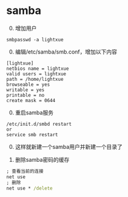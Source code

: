 # samba

0. 增加用户
```
smbpasswd -a lightxue
```

0. 编辑/etc/samba/smb.conf，增加以下内容
```
[lightxue]
netbios name = lightxue
valid users = lightxue
path = /home/lightxue
browseable = yes
writable = yes
printable = no
create mask = 0644
```

0. 重启samba服务
```
/etc/init.d/smbd restart
or
service smb restart
```

0. 这样就新建一个samba用户并新建一个目录了

0. 删除samba密码的缓存
```bat
; 查看当前的连接
net use
; 删除
net use * /delete
```

